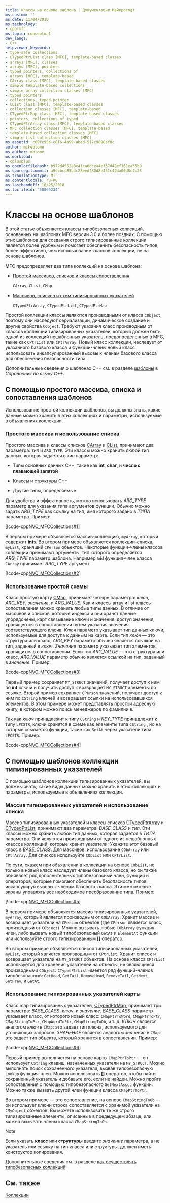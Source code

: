 ```yaml
---
title: Классы на основе шаблона | Документация Майкрософт
ms.custom: ''
ms.date: 11/04/2016
ms.technology:
- cpp-mfc
ms.topic: conceptual
dev_langs:
- C++
helpviewer_keywords:
- type-safe collections
- CTypedPtrList class [MFC], template-based classes
- arrays [MFC], classes
- arrays [MFC], pointers
- typed pointers, collections of
- arrays [MFC], template-based
- CArray class [MFC], template-based classes
- simple template-based collections
- simple array collection classes [MFC]
- typed pointers
- collections, typed-pointer
- CList class [MFC], template-based classes
- collection classes [MFC], template-based
- CTypedPtrMap class [MFC], template-based classes
- pointers, collections of typed
- CTypedPtrArray class [MFC], template-based classes
- MFC collection classes [MFC], template-based
- template-based collection classes [MFC]
- simple list collection classes [MFC]
ms.assetid: c69fc95b-c8f6-4a99-abed-517c9898ef0c
author: mikeblome
ms.author: mblome
ms.workload:
- cplusplus
ms.openlocfilehash: b972d4552a8e41ca0dcea4ef57d48ef161ea35b9
ms.sourcegitcommit: a9dcbcc85b4c28eed280d8e451c494a00d8c4c25
ms.translationtype: MT
ms.contentlocale: ru-RU
ms.lasthandoff: 10/25/2018
ms.locfileid: "50069234"
---
```

# <a name="template-based-classes"></a>Классы на основе шаблонов

В этой статье объясняется классы типобезопасных коллекций, основанных на шаблонах MFC версии 3.0 и более поздних. С помощью этих шаблонов для создания строго типизированные коллекции является более удобным и помогает обеспечить безопасность типов, более эффективно, чем использование классов коллекции, не на основе шаблонов.

MFC предопределяет два типа коллекций на основе шаблона:

- [Простой массивов, списков и классы сопоставления](#_core_using_simple_array.2c_.list.2c_.and_map_templates)

   `CArray`, `CList`, `CMap`

- [Массивов, списков и схем типизированных указателей](#_core_using_typed.2d.pointer_collection_templates)

   `CTypedPtrArray`, `CTypedPtrList`, `CTypedPtrMap`

Простой коллекции классы являются производными от класса `CObject`, поэтому они наследуют сериализации, динамическое создание и другие свойства `CObject`. Требуют указания класс производным от классов коллекций типизированных указателей, который должен быть одной из коллекций нешаблонных указатель, предопределенных в MFC, такие как `CPtrList` или `CPtrArray`. Новый класс коллекции, наследует от указанного базового класса и функции-члены новый класс использовать инкапсулированный вызовы к членам базового класса для обеспечения безопасности типа.

Дополнительные сведения о шаблонах C++ см. в разделе [шаблоны](../cpp/templates-cpp.md) в *Справочник по языку C++*.

##  <a name="_core_using_simple_array.2c_.list.2c_.and_map_templates"></a> С помощью простого массива, списка и сопоставления шаблонов

Использование простой коллекции шаблонов, вы должны знать, какие данные можно хранить в этих коллекциях и параметры, используемые в объявлениях коллекции.

###  <a name="_core_simple_array_and_list_usage"></a> Простого массива и использование списка

Простого массива и классы списков [CArray](../mfc/reference/carray-class.md) и [CList](../mfc/reference/clist-class.md), принимают два параметра: *тип* и `ARG_TYPE`. Эти классы можно хранить любой тип данных, которая задается в *тип* параметр:

- Типы основных данных C++, такие как **int**, **char**, и **число с плавающей запятой**

- Классы и структуры C++

- Другие типы, определяемые

Для удобства и эффективность, можно использовать *ARG_TYPE* параметр для указания типа аргументов функции. Обычно можно задать *ARG_TYPE* как ссылку на тип, имя которого задано в *ТИПА* параметра. Пример:

[!code-cpp[NVC_MFCCollections#1](../mfc/codesnippet/cpp/template-based-classes_1.cpp)]

В первом примере объявляется массив-коллекцию, `myArray`, который содержит **int**s. Во втором примере объявляется коллекции-списка, `myList`, хранящий `CPerson` объектов. Некоторые функции-члены классов коллекций принимают аргументы, тип которого определяется *ARG_TYPE* параметр шаблона. Например `Add` функция-член класса `CArray` принимает *ARG_TYPE* аргумент:

[!code-cpp[NVC_MFCCollections#2](../mfc/codesnippet/cpp/template-based-classes_2.cpp)]

###  <a name="_core_simple_map_usage"></a> Использование простой схемы

Класс простую карту [CMap](../mfc/reference/cmap-class.md), принимает четыре параметра: *ключ*, *ARG_KEY*, *значение*, и *ARG_VALUE*. Как и классы array и list классы сопоставления можно хранить любые типы данных. В отличие от массивов и списков, которые индекса и они хранят данные упорядочены, карт связывание ключи и значения: доступ значения, хранящегося в сопоставлении путем указания значения соответствующего ключа. *Ключ* параметр указывает тип данных ключи, используемые для доступа к данным на карте. Если тип *ключ* — это структура или класс, *ARG_KEY* параметр обычно является ссылкой на тип, заданный в *ключ*. *Значение* параметр указывает тип элементов, хранящихся в сопоставлении. Если тип *ARG_VALUE* — это структура или класс, *ARG_VALUE* параметр обычно является ссылкой на тип, заданный в *значение*. Пример:

[!code-cpp[NVC_MFCCollections#3](../mfc/codesnippet/cpp/template-based-classes_3.cpp)]

Первый пример сохраняет `MY_STRUCT` значений, получает доступ к ним по **int** ключи и получить доступ к возвращает `MY_STRUCT` элементы по ссылке. Второй пример сохраняет `CPerson` значений, получает доступ к ним по `CString` ключей и возвращает ссылки на использовавшихся элементов. В этом примере может представлять простой адресную книгу, в котором можно поиск менеджеров по фамилии в.

Так как *ключ* принадлежит к типу `CString` и *KEY_TYPE* принадлежит к типу `LPCSTR`, ключи хранятся в схеме как элементы типа `CString` , но на которые ссылается функции, такие как `SetAt` через указатели типа `LPCSTR`. Пример:

[!code-cpp[NVC_MFCCollections#4](../mfc/codesnippet/cpp/template-based-classes_4.cpp)]

##  <a name="_core_using_typed.2d.pointer_collection_templates"></a> С помощью шаблонов коллекции типизированных указателей

С помощью шаблонов коллекции типизированных указателей, вы должны знать, какие виды данных можно хранить в этих коллекциях и параметры, используемые в объявлениях коллекции.

###  <a name="_core_typed.2d.pointer_array_and_list_usage"></a> Массив типизированных указателей и использование списка

Массив типизированных указателей и классы списков [CTypedPtrArray](../mfc/reference/ctypedptrarray-class.md) и [CTypedPtrList](../mfc/reference/ctypedptrlist-class.md), принимают два параметра: *BASE_CLASS* и *тип*. Эти классы можно хранить любой тип данных, которая задается в *ТИПА* параметра. Они являются производными от одного из нешаблонных классов коллекций, которые хранит указатели; Укажите этот базовый класс в *BASE_CLASS*. Для массивов, использование `CObArray` или `CPtrArray`. Для списков используйте `CObList` или `CPtrList`.

По сути, скажем при объявлении в коллекции на основе `CObList`, не только в новый класс наследует члены базового класса, но он также объявляет ряд дополнительных типобезопасный член, функций и операторов, которые помогают обеспечить безопасность типов, инкапсулируя вызовы к членам базового класса. Эти межсетевые экраны управлять все необходимое преобразование типа. Пример:

[!code-cpp[NVC_MFCCollections#5](../mfc/codesnippet/cpp/template-based-classes_5.cpp)]

В первом примере объявляется массив типизированных указателей, `myArray`, который является производным от `CObArray`. Хранит массив и возвращает указатели на `CPerson` объектов (где `CPerson` является класс, производный от `CObject`). Можно вызывать любые `CObArray` функция-член, либо вызвать новый типобезопасный `GetAt` и `ElementAt` функции или используйте строго типизированным **[]** оператор.

Во втором примере объявляется список типизированных указателей, `myList`, который является производным от `CPtrList`. Хранит список и возвращает указатели на `MY_STRUCT` объектов. На основе класса `CPtrList` используется для хранения указателей на объекты, не являющиеся производными `CObject`. `CTypedPtrList` имеется ряд функций-членов типобезопасный: `GetHead`, `GetTail`, `RemoveHead`, `RemoveTail`, `GetNext`, `GetPrev`, и `GetAt`.

###  <a name="_core_typed.2d.pointer_map_usage"></a> Использование типизированных указателей карты

Класс map типизированных указателей, [CTypedPtrMap](../mfc/reference/ctypedptrmap-class.md), принимает три параметра: *BASE_CLASS*, *ключ*, и *значение*. *BASE_CLASS* параметр указывает класс, от которого новый класс: `CMapPtrToWord`, `CMapPtrToPtr`, `CMapStringToPtr`, `CMapWordToPtr`, `CMapStringToOb`, и т. д. *КЛЮЧ* является аналогом *ключ* в `CMap`: это задает тип ключа, используемого для уточняющих запросов. *ЗНАЧЕНИЕ* является аналогом *значение* в `CMap`: это задает тип объекта, который хранится в сопоставлении. Пример:

[!code-cpp[NVC_MFCCollections#6](../mfc/codesnippet/cpp/template-based-classes_6.cpp)]

Первый пример выполняется на основе карты `CMapPtrToPtr` — он использует `CString` клавиш, назначенных указатели на `MY_STRUCT`. Можно выполнять поиск сохраненного указателя, вызвав типобезопасную `Lookup` функция-член. Можно использовать **[]** оператор, чтобы найти сохраненный указатель и добавьте его, если не найден. Можно пройти сопоставления с помощью типобезопасного `GetNextAssoc` функции. Можно также вызвать другой член функции класса `CMapPtrToPtr`.

Во втором примере — это сопоставление, на основе `CMapStringToOb` — он использует ключи строка сопоставляется с хранимой указатели на `CMyObject` объектов. Вы можете использовать те же строго типизированные элементы, описанные в предыдущем абзаце, или можно вызывать члены класса `CMapStringToOb`.

> [!NOTE]
>  Если указать **класс** или **структуры** введите *значение* параметра, а не указатель или ссылку на тип класса или структуры, должен иметь конструктор копирования.

Дополнительные сведения см. в разделе [как осуществлять типобезопасных коллекций](../mfc/how-to-make-a-type-safe-collection.md).

## <a name="see-also"></a>См. также

[Коллекции](../mfc/collections.md)

